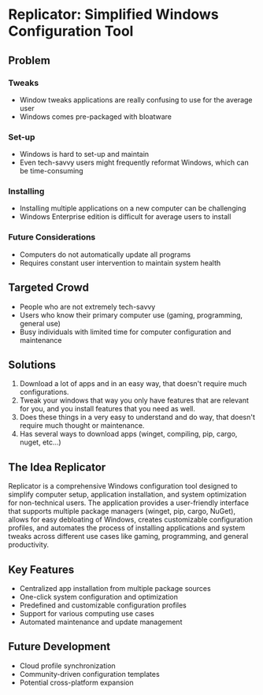 # Replicator: Simplified Windows Configuration Tool

## Problem

### Tweaks
- Window tweaks applications are really confusing to use for the average user
- Windows comes pre-packaged with bloatware

### Set-up
- Windows is hard to set-up and maintain
- Even tech-savvy users might frequently reformat Windows, which can be time-consuming

### Installing
- Installing multiple applications on a new computer can be challenging
- Windows Enterprise edition is difficult for average users to install

### Future Considerations
- Computers do not automatically update all programs
- Requires constant user intervention to maintain system health

## Targeted Crowd
- People who are not extremely tech-savvy
- Users who know their primary computer use (gaming, programming, general use)
- Busy individuals with limited time for computer configuration and maintenance

## Solutions

1. Download a lot of apps and in an easy way, that doesn't require much configurations. 
2. Tweak your windows that way you only have features that are relevant for you, and you install features that you need as well. 
3. Does these things in a very easy to understand and do way, that doesn't require much thought or maintenance. 
4. Has several ways to download apps (winget, compiling, pip, cargo, nuget, etc...) 


## The Idea Replicator

Replicator is a comprehensive Windows configuration tool designed to simplify computer setup, application installation, and system optimization for non-technical users. The application provides a user-friendly interface that supports multiple package managers (winget, pip, cargo, NuGet), allows for easy debloating of Windows, creates customizable configuration profiles, and automates the process of installing applications and system tweaks across different use cases like gaming, programming, and general productivity.

## Key Features
- Centralized app installation from multiple package sources
- One-click system configuration and optimization
- Predefined and customizable configuration profiles
- Support for various computing use cases
- Automated maintenance and update management

## Future Development
- Cloud profile synchronization
- Community-driven configuration templates
- Potential cross-platform expansion